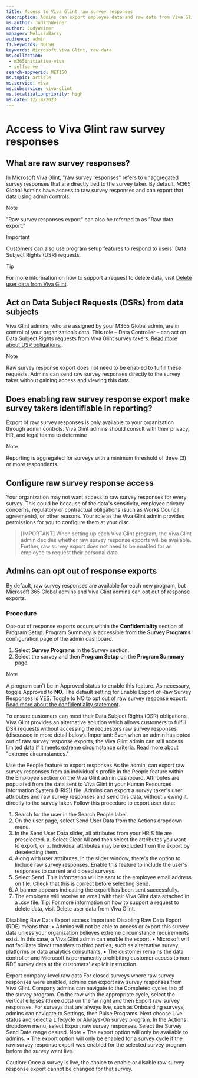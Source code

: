 ```yaml
---
title: Access to Viva Glint raw survey responses
description: Admins can export employee data and raw data from Viva Glint programs.
ms.author: JudithWeiner
author: JudyWeiner
manager: MelissaBarry
audience: admin
f1.keywords: NOCSH
keywords: Microsoft Viva Glint, raw data
ms.collection: 
 - m365initiative-viva
 - selfserve
search-appverid: MET150
ms.topic: article
ms.service: viva
ms.subservice: viva-glint
ms.localizationpriority: high
ms.date: 12/18/2023
---
```


# Access to Viva Glint raw survey responses

## What are raw survey responses?

In Microsoft Viva Glint, "raw survey responses" refers to unaggregated survey responses that are directly tied to the survey taker. By default, M365 Global Admins have access to raw survey responses and can export that data using admin controls. 

> [!NOTE]
> "Raw survey responses export" can also be referred to as "Raw data export."

> [!IMPORTANT]
> Customers can also use program setup features to respond to users' Data Subject Rights (DSR) requests.


>[!TIP]
> For more information on how to support a request to delete data, visit [Delete user data from Viva Glint](https://go.microsoft.com/fwlink/?linkid=2236554).

## Act on Data Subject Requests (DSRs) from data subjects 

Viva Glint admins, who are assigned by your M365 Global admin, are in control of your organization’s data. This role – Data Controller – can act on Data Subject Rights requests from Viva Glint survey takers. [Read more about DSR obligations.](../../glint/setup/gdpr-special-categories).

>[!NOTE]
> Raw survey response export does not need to be enabled to fulfill these requests. Admins can send raw survey responses directly to the survey taker without gaining access and viewing this data.

## Does enabling raw survey response export make survey takers identifiable in reporting?

Export of raw survey responses is only available to your organization through admin controls. Viva Glint admins should consult with their privacy, HR, and legal teams to determine 

>[!NOTE]
> Reporting is aggregated for surveys with a minimum threshold of three (3) or more respondents.

## Configure raw survey response access
Your organization may not want access to raw survey responses for every survey. This could be because of the data's sensitivity, employee privacy concerns, regulatory or contractual obligations (such as Works Council agreements), or other reasons. Your role as the Viva Glint admin provides permissions for you to configure them at your disc

> [IMPORTANT]
> When setting up each Viva Glint program, the Viva Glint admin decides whether raw survey response exports will be available. Further, raw survey export does not need to be enabled for an employee to request their personal data.

## Admins can opt out of response exports

By default, raw survey responses are available for each new program, but Microsoft 365 Global admins and Viva Glint admins can opt out of response exports. 

### Procedure
Opt-out of response exports occurs within the **Confidentiality** section of Program Setup. Program Summary is accessible from the **Survey Programs** configuration page of the admin dashboard. 

1. Select **Survey Programs** in the Survey section.
1. Select the survey and then **Program Setup** on the **Program Summary** page.

>[!NOTE]
> A program can't be in Approved status to enable this feature. As necessary, toggle Approved to **NO**. The default setting for Enable Export of Raw Survey Responses is YES. Toggle to NO to opt out of raw survey response export. [Read more about the confidentiality statement](../../glint/setup/viva-glint-survey-privacy).

To ensure customers can meet their Data Subject Rights (DSR) obligations, Viva Glint provides an alternative solution which allows customers to fulfill DSR requests without accessing the requestors raw survey responses (discussed in more detail below).
Important: Even when an admin has opted out of raw survey response exports, the Viva Glint admin can still access limited data if it meets extreme circumstance criteria. Read more about "extreme circumstances."

Use the People feature to export responses
As the admin, can export raw survey responses from an individual's profile in the People feature within the Employee section on the Viva Glint admin dashboard. Attributes are populated from the data sent to Viva Glint in your Human Resources Information System (HRIS)) file. Admins can export a survey taker's user attributes and raw survey responses and send this data, without viewing it, directly to the survey taker.
Follow this procedure to export user data:
1.	Search for the user in the Search People label.
2.	On the user page, select Send User Data from the Actions dropdown menu.
3.	In the Send User Data slider, all attributes from your HRIS file are preselected.
a.	Select Clear All and then select the attributes you want to export, or
b.	Individual attributes may be excluded from the export by deselecting them.
4.	Along with user attributes, in the slider window, there's the option to Include raw survey responses. Enable this feature to include the user's responses to current and closed surveys.
5.	Select Send. This information will be sent to the employee email address on file. Check that this is correct before selecting Send.
6.	A banner appears indicating the export has been sent successfully.
7.	The employee will receive an email with their Viva Glint data attached in a .csv file.
 Tip: For more information on how to support a request to delete data, visit Delete user data from Viva Glint.

Disabling Raw Data Export access
Important: Disabling Raw Data Export (RDE) means that: 
•	Admins will not be able to access or export this survey data unless your organization believes extreme circumstance requirements exist. In this case, a Viva Glint admin can enable the export.
•	Microsoft will not facilitate direct transfers to third parties, such as alternative survey platforms or data analytics consultants.
•	The customer remains the data controller and Microsoft is permanently prohibiting customer access to non-RDE survey data at the customers' explicit instruction.

Export company-level raw data
For closed surveys where raw survey responses were enabled, admins can export raw survey responses from Viva Glint. Company admins can navigate to the Completed cycles tab of the survey program. On the row with the appropriate cycle, select the vertical ellipses (three dots) on the far right and then Export raw survey responses.
For surveys that are always live, such as Onboarding surveys, admins can navigate to Settings, then Pulse Programs. Next choose Live status and select a Lifecycle or Always-On survey program. In the Actions dropdown menu, select Export raw survey responses. Select the Survey Send Date range desired.
 Note
•	The export option will only be available to admins.
•	The export option will only be enabled for a survey cycle if the raw survey response export was enabled for the selected survey program before the survey went live.


Caution: Once a survey is live, the choice to enable or disable raw survey response export cannot be changed for that survey.



